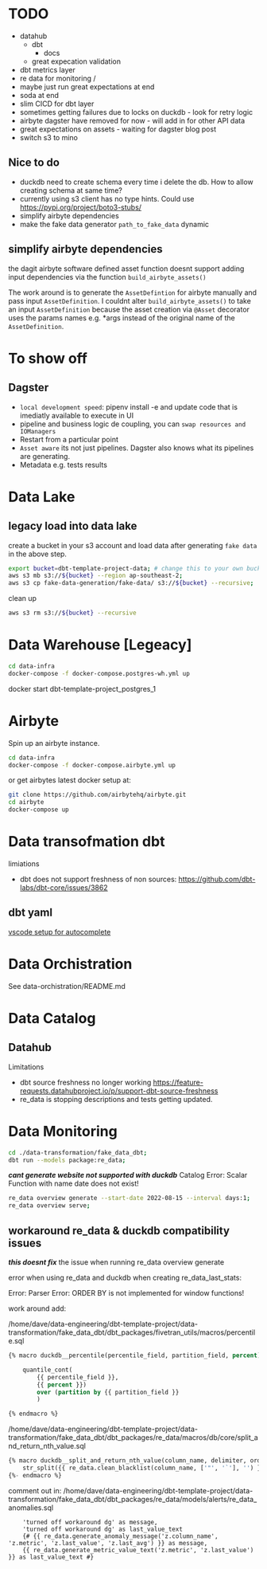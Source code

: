 # TODO
- datahub 
    - dbt 
        - docs
    - great expecation validation
- dbt metrics layer
- re data for monitoring / 
- maybe just run great expectations at end
- soda at end
- slim CICD for dbt layer
- sometimes getting failures due to locks on duckdb - look for retry logic
- airbyte dagster have removed for now - will add in for other API data
- great expectations on assets - waiting for dagster blog post
- switch s3 to mino

## Nice to do
- duckdb need to create schema every time i delete the db. How to allow creating schema at same time?
- currently using s3 client has no type hints. Could use https://pypi.org/project/boto3-stubs/
- simplify airbyte dependencies
- make the fake data generator `path_to_fake_data` dynamic

## simplify airbyte dependencies

the dagit airbyte software defined asset function doesnt support adding input dependencies via the function `build_airbyte_assets()`

The work around is to generate the `AssetDefintion` for airbyte manually and pass input `AssetDefinition`. I couldnt alter `build_airbyte_assets()` to take an input `AssetDefinition` because the asset creation via `@Asset` decorator uses the params names e.g. *args instead of the original name of the `AssetDefinition`.

# To show off

## Dagster
- `local development speed`: pipenv install -e and update code that is imediatly available to execute in UI
- pipeline and business logic de coupling, you can `swap resources and IOManagers`
- Restart from a particular point
- `Asset aware` its not just pipelines. Dagster also knows what its pipelines are generating.
- Metadata e.g. tests results


# Data Lake

## legacy load into data lake

create a bucket in your s3 account and load data after generating `fake data` in the above step.

```bash
export bucket=dbt-template-project-data; # change this to your own bucket
aws s3 mb s3://${bucket} --region ap-southeast-2;
aws s3 cp fake-data-generation/fake-data/ s3://${bucket} --recursive;
```

clean up
```bash
aws s3 rm s3://${bucket} --recursive
```

# Data Warehouse [Legeacy]

```bash
cd data-infra
docker-compose -f docker-compose.postgres-wh.yml up
```

docker start dbt-template-project_postgres_1


# Airbyte

Spin up an airbyte instance.
```bash
cd data-infra
docker-compose -f docker-compose.airbyte.yml up
```

or get airbytes latest docker setup at:

```bash
git clone https://github.com/airbytehq/airbyte.git
cd airbyte
docker-compose up
```
# Data transofmation dbt

limiations
- dbt does not support freshness of non sources: https://github.com/dbt-labs/dbt-core/issues/3862

## dbt yaml

[vscode setup for autocomplete](https://github.com/dbt-labs/dbt-jsonschema)

# Data Orchistration

See data-orchistration/README.md

# Data Catalog

## Datahub

Limitations
- dbt source freshness no longer working https://feature-requests.datahubproject.io/p/support-dbt-source-freshness
- re_data is stopping descriptions and tests getting updated.

# Data Monitoring

```bash
cd ./data-transformation/fake_data_dbt;
dbt run --models package:re_data;
```

***cant generate website not supported with duckdb*** Catalog Error: Scalar Function with name date does not exist!
```bash
re_data overview generate --start-date 2022-08-15 --interval days:1;
re_data overview serve;
```

## workaround re_data & duckdb compatibility issues
***this doesnt fix*** the issue when running re_data overview generate

error when using re_data and duckdb when creating re_data_last_stats:

Error: Parser Error: ORDER BY is not implemented for window functions!

work around add:

/home/dave/data-engineering/dbt-template-project/data-transformation/fake_data_dbt/dbt_packages/fivetran_utils/macros/percentile.sql

```sql
{% macro duckdb__percentile(percentile_field, partition_field, percent)  %}

    quantile_cont( 
        {{ percentile_field }}, 
        {{ percent }}) 
        over (partition by {{ partition_field }}    
        )

{% endmacro %}
```

/home/dave/data-engineering/dbt-template-project/data-transformation/fake_data_dbt/dbt_packages/re_data/macros/db/core/split_and_return_nth_value.sql

```sql
{% macro duckdb__split_and_return_nth_value(column_name, delimiter, ordinal) -%}
    str_split({{ re_data.clean_blacklist(column_name, ['"', '`'], '') }}, '{{ delimiter }}', {{ ordinal }})[2]
{%- endmacro %}
```

comment out
in: /home/dave/data-engineering/dbt-template-project/data-transformation/fake_data_dbt/dbt_packages/re_data/models/alerts/re_data_anomalies.sql

```jinja
    'turned off workaround dg' as message,
    'turned off workaround dg' as last_value_text
    {# {{ re_data.generate_anomaly_message('z.column_name', 'z.metric', 'z.last_value', 'z.last_avg') }} as message,
    {{ re_data.generate_metric_value_text('z.metric', 'z.last_value') }} as last_value_text #}
```